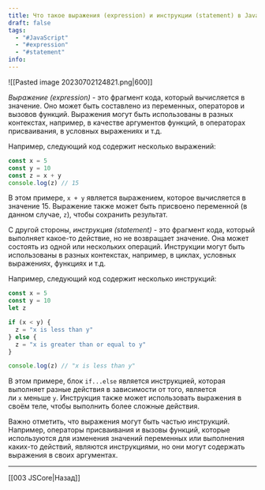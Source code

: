 ```yaml
---
title: Что такое выражения (expression) и инструкции (statement) в JavaScript?
draft: false
tags:
  - "#JavaScript"
  - "#expression"
  - "#statement"
info:
---
```

![[Pasted image 20230702124821.png|600]]

_Выражение (expression)_ - это фрагмент кода, который вычисляется в значение. Оно может быть составлено из переменных, операторов и вызовов функций. Выражения могут быть использованы в разных контекстах, например, в качестве аргументов функций, в операторах присваивания, в условных выражениях и т.д.

Например, следующий код содержит несколько выражений:

```javascript
const x = 5
const y = 10
const z = x + y
console.log(z) // 15
```

В этом примере, `x + y` является выражением, которое вычисляется в значение 15. Выражение также может быть присвоено переменной (в данном случае, `z`), чтобы сохранить результат.

С другой стороны, _инструкция (statement)_ - это фрагмент кода, который выполняет какое-то действие, но не возвращает значение. Она может состоять из одной или нескольких операций. Инструкции могут быть использованы в разных контекстах, например, в циклах, условных выражениях, функциях и т.д.

Например, следующий код содержит несколько инструкций:

```javascript
const x = 5
const y = 10
let z

if (x < y) {
  z = "x is less than y"
} else {
  z = "x is greater than or equal to y"
}

console.log(z) // "x is less than y"
```

В этом примере, блок `if...else` является инструкцией, которая выполняет разные действия в зависимости от того, является ли `x` меньше `y`. Инструкция также может использовать выражения в своём теле, чтобы выполнить более сложные действия.

Важно отметить, что выражения могут быть частью инструкций. Например, операторы присваивания и вызовы функций, которые используются для изменения значений переменных или выполнения каких-то действий, являются инструкциями, но они могут содержать выражения в своих аргументах.

---

[[003 JSCore|Назад]]